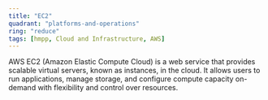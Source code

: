 ```yaml
---
title: "EC2"
quadrant: "platforms-and-operations"
ring: "reduce"
tags: [hmpp, Cloud and Infrastructure, AWS]
---
```


AWS EC2 (Amazon Elastic Compute Cloud) is a web service that provides scalable virtual servers, known as instances, in the cloud. It allows users to run applications, manage storage, and configure compute capacity on-demand with flexibility and control over resources.
